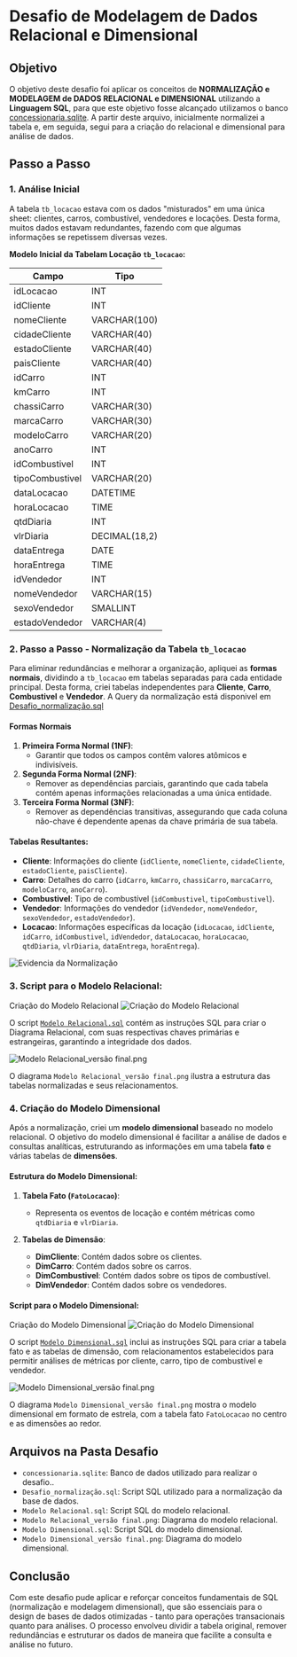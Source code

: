 # Desafio de Modelagem de Dados Relacional e Dimensional

## Objetivo

O objetivo deste desafio foi aplicar os conceitos de **NORMALIZAÇÃO e MODELAGEM de DADOS RELACIONAL e DIMENSIONAL** utilizando a **Linguagem SQL**, para que este objetivo fosse alcançado utilizamos o banco [concessionaria.sqlite](https://github.com/paulorenatojsb/CompassAcademy/blob/main/Sprint%2002/Desafio/DESAFIO%20-%20Se%C3%A7%C3%A3o%208/concessionaria.sqlite). A partir deste arquivo, inicialmente normalizei a tabela e, em seguida, segui para a criação do relacional e dimensional para análise de dados.

## Passo a Passo

### 1. Análise Inicial

A tabela `tb_locacao` estava com os dados "misturados" em uma única sheet: clientes, carros, combustível, vendedores e locações. Desta forma, muitos dados estavam redundantes, fazendo com que algumas informações se repetissem diversas vezes.

**Modelo Inicial da Tabelam Locação `tb_locacao`:**

| Campo             | Tipo          |
|-------------------|---------------|
| idLocacao         | INT           |
| idCliente         | INT           |
| nomeCliente       | VARCHAR(100)  |
| cidadeCliente     | VARCHAR(40)   |
| estadoCliente     | VARCHAR(40)   |
| paisCliente       | VARCHAR(40)   |
| idCarro           | INT           |
| kmCarro           | INT           |
| chassiCarro       | VARCHAR(30)   |
| marcaCarro        | VARCHAR(30)   |
| modeloCarro       | VARCHAR(20)   |
| anoCarro          | INT           |
| idCombustivel     | INT           |
| tipoCombustivel   | VARCHAR(20)   |
| dataLocacao       | DATETIME      |
| horaLocacao       | TIME          |
| qtdDiaria         | INT           |
| vlrDiaria         | DECIMAL(18,2) |
| dataEntrega       | DATE          |
| horaEntrega       | TIME          |
| idVendedor        | INT           |
| nomeVendedor      | VARCHAR(15)   |
| sexoVendedor      | SMALLINT      |
| estadoVendedor    | VARCHAR(4)    |

### 2. Passo a Passo - Normalização da Tabela `tb_locacao`

Para eliminar redundâncias e melhorar a organização, apliquei as **formas normais**, dividindo a `tb_locacao` em tabelas separadas para cada entidade principal. Desta forma, criei tabelas independentes para **Cliente**, **Carro**, **Combustivel** e **Vendedor**.
A Query da normalização está disponivel em [Desafio_normalização.sql](https://github.com/paulorenatojsb/CompassAcademy/blob/main/Sprint%2002/Desafio/DESAFIO%20-%20Se%C3%A7%C3%A3o%208/Desafio_normaliza%C3%A7%C3%A3o.sql)

#### Formas Normais

1. **Primeira Forma Normal (1NF)**:
   - Garantir que todos os campos contêm valores atômicos e indivisíveis.
2. **Segunda Forma Normal (2NF)**:
   - Remover as dependências parciais, garantindo que cada tabela contém apenas informações relacionadas a uma única entidade. 
3. **Terceira Forma Normal (3NF)**:
   - Remover as dependências transitivas, assegurando que cada coluna não-chave é dependente apenas da chave primária de sua tabela.

#### Tabelas Resultantes:

- **Cliente**: Informações do cliente (`idCliente`, `nomeCliente`, `cidadeCliente`, `estadoCliente`, `paisCliente`).
- **Carro**: Detalhes do carro (`idCarro`, `kmCarro`, `chassiCarro`, `marcaCarro`, `modeloCarro`, `anoCarro`).
- **Combustivel**: Tipo de combustível (`idCombustivel`, `tipoCombustivel`).
- **Vendedor**: Informações do vendedor (`idVendedor`, `nomeVendedor`, `sexoVendedor`, `estadoVendedor`).
- **Locacao**: Informações específicas da locação (`idLocacao`, `idCliente`, `idCarro`, `idCombustivel`, `idVendedor`, `dataLocacao`, `horaLocacao`, `qtdDiaria`, `vlrDiaria`, `dataEntrega`, `horaEntrega`).

![Evidencia da Normalização](https://github.com/paulorenatojsb/CompassAcademy/blob/main/Sprint%2002/Evid%C3%AAncias/Evidencia%20Desafio%20Final%201.png)

### 3. Script para o Modelo Relacional:

Criação do Modelo Relacional
![Criação do Modelo Relacional](https://github.com/paulorenatojsb/CompassAcademy/blob/main/Sprint%2002/Evid%C3%AAncias/Evidencia%20Desafio%20Final%203.png)

O script [`Modelo Relacional.sql`](https://github.com/paulorenatojsb/CompassAcademy/blob/main/Sprint%2002/Desafio/DESAFIO%20-%20Se%C3%A7%C3%A3o%208/Modelo%20Relacional.sql) contém as instruções SQL para criar o Diagrama Relacional, com suas respectivas chaves primárias e estrangeiras, garantindo a integridade dos dados.

![Modelo Relacional_versão final.png](https://github.com/paulorenatojsb/CompassAcademy/blob/main/Sprint%2002/Desafio/DESAFIO%20-%20Se%C3%A7%C3%A3o%208/Modelo%20Relacional_vers%C3%A3o%20final.png)

O diagrama `Modelo Relacional_versão final.png` ilustra a estrutura das tabelas normalizadas e seus relacionamentos.

### 4. Criação do Modelo Dimensional

Após a normalização, criei um **modelo dimensional** baseado no modelo relacional. O objetivo do modelo dimensional é facilitar a análise de dados e consultas analíticas, estruturando as informações em uma tabela **fato** e várias tabelas de **dimensões**.

#### Estrutura do Modelo Dimensional:

1. **Tabela Fato (`FatoLocacao`)**:
   - Representa os eventos de locação e contém métricas como `qtdDiaria` e `vlrDiaria`.
   
2. **Tabelas de Dimensão**:
   - **DimCliente**: Contém dados sobre os clientes.
   - **DimCarro**: Contém dados sobre os carros.
   - **DimCombustivel**: Contém dados sobre os tipos de combustível.
   - **DimVendedor**: Contém dados sobre os vendedores.

#### Script para o Modelo Dimensional:

Criação do Modelo Dimensional
![Criação do Modelo Dimensional](https://github.com/paulorenatojsb/CompassAcademy/blob/main/Sprint%2002/Evid%C3%AAncias/Evidencia%20Desafio%20Final%202.png)

O script [`Modelo Dimensional.sql`](https://github.com/paulorenatojsb/CompassAcademy/blob/main/Sprint%2002/Desafio/DESAFIO%20-%20Se%C3%A7%C3%A3o%208/Modelo%20Relacional.sql) inclui as instruções SQL para criar a tabela fato e as tabelas de dimensão, com relacionamentos estabelecidos para permitir análises de métricas por cliente, carro, tipo de combustível e vendedor.

![Modelo Dimensional_versão final.png](https://github.com/paulorenatojsb/CompassAcademy/blob/main/Sprint%2002/Desafio/DESAFIO%20-%20Se%C3%A7%C3%A3o%208/Modelo%20Dimensional_vers%C3%A3o%20final.png)

O diagrama `Modelo Dimensional_versão final.png` mostra o modelo dimensional em formato de estrela, com a tabela fato `FatoLocacao` no centro e as dimensões ao redor.

## Arquivos na Pasta Desafio

- `concessionaria.sqlite`: Banco de dados utilizado para realizar o desafio..
- `Desafio_normalização.sql`: Script SQL utilizado para a normalização da base de dados.
- `Modelo Relacional.sql`: Script SQL do modelo relacional.
- `Modelo Relacional_versão final.png`: Diagrama do modelo relacional.
- `Modelo Dimensional.sql`: Script SQL do modelo dimensional.
- `Modelo Dimensional_versão final.png`: Diagrama do modelo dimensional.

## Conclusão

Com este desafio pude aplicar e reforçar conceitos fundamentais de SQL (normalização e modelagem dimensional), que são essenciais para o design de bases de dados otimizadas - tanto para operações transacionais quanto para análises. O processo envolveu dividir a tabela original, remover redundâncias e estruturar os dados de maneira que facilite a consulta e análise no futuro.
